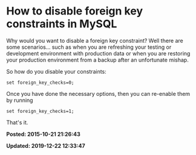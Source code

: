 # How to disable foreign key constraints in MySQL

Why would you want to disable a foreign key constraint?  Well there are some scenarios... such as when you are refreshing your testing or development environment with production data or when you are restoring your production environment from a backup after an unfortunate mishap.  

So how do you disable your constraints: 

``` mysql
set foreign_key_checks=0;
```


Once you have done the necessary options, then you can re-enable them by running

``` mysql
set foreign_key_checks=1;
```

That's it.

**Posted: 2015-10-21 21:26:43** 

**Updated: 2019-12-22 12:33:47** 

